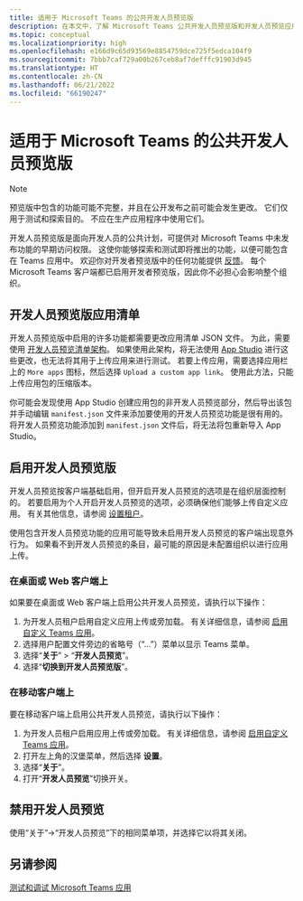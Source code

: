 ```yaml
---
title: 适用于 Microsoft Teams 的公共开发人员预览版
description: 在本文中，了解 Microsoft Teams 公共开发人员预览版和开发人员预览应用清单中的功能。
ms.topic: conceptual
ms.localizationpriority: high
ms.openlocfilehash: e166d9c65d93569e8854759dce725f5edca104f9
ms.sourcegitcommit: 7bbb7caf729a00b267ceb8af7defffc91903d945
ms.translationtype: HT
ms.contentlocale: zh-CN
ms.lasthandoff: 06/21/2022
ms.locfileid: "66190247"
---
```

# <a name="public-developer-preview-for-microsoft-teams"></a>适用于 Microsoft Teams 的公共开发人员预览版

>[!NOTE]
>预览版中包含的功能可能不完整，并且在公开发布之前可能会发生更改。 它们仅用于测试和探索目的。 不应在生产应用程序中使用它们。

开发人员预览版是面向开发人员的公共计划，可提供对 Microsoft Teams 中未发布功能的早期访问权限。 这使你能够探索和测试即将推出的功能，以便可能包含在 Teams 应用中。 欢迎你对开发者预览版中的任何功能提供 [反馈](~/feedback.md)。 每个 Microsoft Teams 客户端都已启用开发者预览版，因此你不必担心会影响整个组织。

## <a name="developer-preview-app-manifest"></a>开发人员预览版应用清单

开发人员预览版中启用的许多功能都需要更改应用清单 JSON 文件。 为此，需要使用 [开发人员预览清单架构](~/resources/schema/manifest-schema-dev-preview.md)。 如果使用此架构，将无法使用 [App Studio](~/concepts/build-and-test/app-studio-overview.md) 进行这些更改，也无法将其用于上传应用来进行测试。 若要上传应用，需要选择应用栏上的 `More apps` 图标，然后选择 `Upload a custom app link`。 使用此方法，只能上传应用包的压缩版本。

你可能会发现使用 App Studio 创建应用包的非开发人员预览部分，然后导出该包并手动编辑 `manifest.json` 文件来添加要使用的开发人员预览功能是很有用的。 将开发人员预览功能添加到 `manifest.json` 文件后，将无法将包重新导入 App Studio。

## <a name="enable-developer-preview"></a>启用开发人员预览版

开发人员预览按客户端基础启用，但开启开发人员预览的选项是在组织层面控制的。 若要启用为个人开启开发人员预览的选项，必须确保他们能够上传自定义应用。 有关其他信息，请参阅 [设置租户](~/concepts/build-and-test/prepare-your-o365-tenant.md)。

使用包含开发人员预览功能的应用可能导致未启用开发人员预览的客户端出现意外行为。 如果看不到开发人员预览的条目，最可能的原因是未配置组织以进行应用上传。

### <a name="on-a-desktop-or-web-client"></a>在桌面或 Web 客户端上

如果要在桌面或 Web 客户端上启用公共开发人员预览，请执行以下操作：

1. 为开发人员租户启用自定义应用上传或旁加载。 有关详细信息，请参阅 [启用自定义 Teams 应用](../../concepts/build-and-test/prepare-your-o365-tenant.md#enable-custom-teams-apps-and-turn-on-custom-app-uploading)。
1. 选择用户配置文件旁边的省略号（“...”）菜单以显示 Teams 菜单。
1. 选择“**关于**” > “**开发人员预览**”。
1. 选择“**切换到开发人员预览版**”。

### <a name="on-a-mobile-client"></a>在移动客户端上

要在移动客户端上启用公共开发人员预览，请执行以下操作：

1. 为开发人员租户启用应用上传或旁加载。 有关详细信息，请参阅 [启用自定义 Teams 应用](../../concepts/build-and-test/prepare-your-o365-tenant.md#enable-custom-teams-apps-and-turn-on-custom-app-uploading)。
1. 打开左上角的汉堡菜单，然后选择 **设置**。
1. 选择“**关于**”。
1. 打开“**开发人员预览**”切换开关。

## <a name="disable-developer-preview"></a>禁用开发人员预览

使用“关于”→“开发人员预览”下的相同菜单项，并选择它以将其关闭。

## <a name="see-also"></a>另请参阅

[测试和调试 Microsoft Teams 应用](~/concepts/build-and-test/debug.md)
